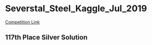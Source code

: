 # Severstal_Steel_Kaggle_Jul_2019
[Competition Link](https://www.kaggle.com/c/severstal-steel-defect-detection)

## 117th Place Silver Solution

